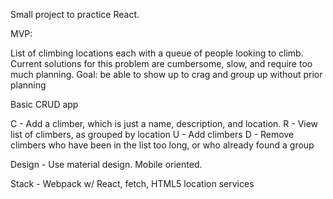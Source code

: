 Small project to practice React.

MVP:

List of climbing locations each with a queue of people looking to climb. Current solutions for this problem are cumbersome, slow, and require too much planning. Goal: be able to show up to crag and group up without prior planning

Basic CRUD app

C - Add a climber, which is just a name, description, and location. 
R - View list of climbers, as grouped by location
U - Add climbers
D - Remove climbers who have been in the list too long, or who already found a group

Design - Use material design. Mobile oriented. 

Stack - Webpack w/ React, fetch, HTML5 location services

